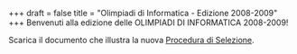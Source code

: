 +++
draft = false
title = "Olimpiadi di Informatica - Edizione 2008-2009"
+++
Benvenuti alla edizione delle OLIMPIADI DI INFORMATICA 2008-2009!

Scarica il documento che illustra la nuova [Procedura di Selezione](/oldsite/93/NuovaProceduraSelezione.pdf).
